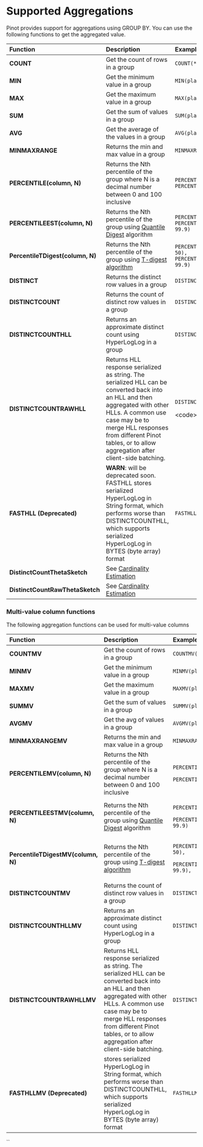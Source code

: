 # Supported Aggregations

Pinot provides support for aggregations using GROUP BY. You can use the following functions to get the aggregated value.

<table>
  <thead>
    <tr>
      <th style="text-align:left">Function</th>
      <th style="text-align:left">Description</th>
      <th style="text-align:left">Example</th>
    </tr>
  </thead>
  <tbody>
    <tr>
      <td style="text-align:left"><b>COUNT</b>
      </td>
      <td style="text-align:left">Get the count of rows in a group</td>
      <td style="text-align:left"><code>COUNT(*)</code>
      </td>
    </tr>
    <tr>
      <td style="text-align:left"><b>MIN</b>
      </td>
      <td style="text-align:left">Get the minimum value in a group</td>
      <td style="text-align:left"><code>MIN(playerScore)</code>
      </td>
    </tr>
    <tr>
      <td style="text-align:left"><b>MAX</b>
      </td>
      <td style="text-align:left">Get the maximum value in a group</td>
      <td style="text-align:left"><code>MAX(playerScore)</code>
      </td>
    </tr>
    <tr>
      <td style="text-align:left"><b>SUM</b>
      </td>
      <td style="text-align:left">Get the sum of values in a group</td>
      <td style="text-align:left"><code>SUM(playerScore)</code>
      </td>
    </tr>
    <tr>
      <td style="text-align:left"><b>AVG</b>
      </td>
      <td style="text-align:left">Get the average of the values in a group</td>
      <td style="text-align:left"><code>AVG(playerScore)</code>
      </td>
    </tr>
    <tr>
      <td style="text-align:left"><b>MINMAXRANGE</b>
      </td>
      <td style="text-align:left">Returns the min and max value in a group</td>
      <td style="text-align:left"><code>MINMAXRANGE(playerScore)</code>
      </td>
    </tr>
    <tr>
      <td style="text-align:left"><b>PERCENTILE(column, N)</b></td>
      <td style="text-align:left">Returns the Nth percentile of the group where N is a decimal number between 0 and 100 inclusive</td>
      <td
      style="text-align:left"><code>PERCENTILE(playerScore, 50), PERCENTILE(playerScore, 99.9)</code>
        </td>
    </tr>
    <tr>
      <td style="text-align:left"><b>PERCENTILEEST(column, N)</b></td>
      <td style="text-align:left">Returns the Nth percentile of the group using <a href="https://github.com/airlift/airlift/blob/master/stats/src/main/java/io/airlift/stats/QuantileDigest.java">Quantile Digest</a> algorithm</td>
      <td
      style="text-align:left"><code>PERCENTILEEST(playerScore, 50), PERCENTILEEST(playerScore, 99.9)</code>
        </td>
    </tr>
    <tr>
      <td style="text-align:left"><b>PercentileTDigest(column, N)</b></td>
      <td style="text-align:left">Returns the Nth percentile of the group using <a href="https://raw.githubusercontent.com/tdunning/t-digest/master/docs/t-digest-paper/histo.pdf">T-digest algorithm</a>
      </td>
      <td style="text-align:left"><code>PERCENTILETDIGEST(playerScore, 50), PERCENTILETDIGEST(playerScore, 99.9)</code>
      </td>
    </tr>
    <tr>
      <td style="text-align:left"><b>DISTINCT</b>
      </td>
      <td style="text-align:left">Returns the distinct row values in a group</td>
      <td style="text-align:left"><code>DISTINCT(playerName)</code>
      </td>
    </tr>
    <tr>
      <td style="text-align:left"><b>DISTINCTCOUNT</b>
      </td>
      <td style="text-align:left">Returns the count of distinct row values in a group</td>
      <td style="text-align:left"><code>DISTINCTCOUNT(playerName)</code>
      </td>
    </tr>
    <tr>
      <td style="text-align:left"><b>DISTINCTCOUNTHLL</b>
      </td>
      <td style="text-align:left">Returns an approximate distinct count using HyperLogLog in a group</td>
      <td
      style="text-align:left"><code>DISTINCTCOUNTHLL(playerName)</code>
        </td>
    </tr>
    <tr>
      <td style="text-align:left"><b>DISTINCTCOUNTRAWHLL</b>
      </td>
      <td style="text-align:left">Returns HLL response serialized as string. The serialized HLL can be converted
        back into an HLL and then aggregated with other HLLs. A common use case
        may be to merge HLL responses from different Pinot tables, or to allow
        aggregation after client-side batching.</td>
      <td style="text-align:left">
        <p></p>
        <p></p>
        <p><code>DISTINCTCOUNTRAWHLL(playerName)</code>
        </p>
        <p>&lt;code&gt;&lt;/code&gt;</p>
        <p></p>
        <p></p>
      </td>
    </tr>
    <tr>
      <td style="text-align:left"><b>FASTHLL (Deprecated)</b>
      </td>
      <td style="text-align:left"><b>WARN</b>: will be deprecated soon. FASTHLL stores serialized HyperLogLog
        in String format, which performs worse than DISTINCTCOUNTHLL, which supports
        serialized HyperLogLog in BYTES (byte array) format</td>
      <td style="text-align:left"><code>FASTHLL(playerName)</code>
      </td>
    </tr>
    <tr>
      <td style="text-align:left"><b>DistinctCountThetaSketch</b>
      </td>
      <td style="text-align:left">See <a href="how-to-handle-unique-counting.md">Cardinality Estimation</a>
      </td>
      <td style="text-align:left"></td>
    </tr>
    <tr>
      <td style="text-align:left"><b>DistinctCountRawThetaSketch</b>
      </td>
      <td style="text-align:left">See <a href="how-to-handle-unique-counting.md">Cardinality Estimation</a>
      </td>
      <td style="text-align:left"></td>
    </tr>
  </tbody>
</table>



### Multi-value column functions

The following aggregation functions can be used for multi-value columns

<table>
  <thead>
    <tr>
      <th style="text-align:left"><b>Function</b>
      </th>
      <th style="text-align:left">Description</th>
      <th style="text-align:left">Example</th>
    </tr>
  </thead>
  <tbody>
    <tr>
      <td style="text-align:left"><b>COUNTMV</b>
      </td>
      <td style="text-align:left">Get the count of rows in a group</td>
      <td style="text-align:left"><code>COUNTMV(playerName)</code>
      </td>
    </tr>
    <tr>
      <td style="text-align:left"><b>MINMV</b>
      </td>
      <td style="text-align:left">Get the minimum value in a group</td>
      <td style="text-align:left"><code>MINMV(playerScores)</code>
      </td>
    </tr>
    <tr>
      <td style="text-align:left"><b>MAXMV</b>
      </td>
      <td style="text-align:left">Get the maximum value in a group</td>
      <td style="text-align:left"><code>MAXMV(playerScores)</code>
      </td>
    </tr>
    <tr>
      <td style="text-align:left"><b>SUMMV</b>
      </td>
      <td style="text-align:left">Get the sum of values in a group</td>
      <td style="text-align:left"><code>SUMMV(playerScores)</code>
      </td>
    </tr>
    <tr>
      <td style="text-align:left"><b>AVGMV</b>
      </td>
      <td style="text-align:left">Get the avg of values in a group</td>
      <td style="text-align:left"><code>AVGMV(playerScores)</code>
      </td>
    </tr>
    <tr>
      <td style="text-align:left"><b>MINMAXRANGEMV</b>
      </td>
      <td style="text-align:left">Returns the min and max value in a group</td>
      <td style="text-align:left"><code>MINMAXRANGEMV(playerScores)</code>
      </td>
    </tr>
    <tr>
      <td style="text-align:left"><b>PERCENTILEMV(column, N)</b>
      </td>
      <td style="text-align:left">Returns the Nth percentile of the group where N is a decimal number between 0 and 100 inclusive</td>
      <td
      style="text-align:left">
        <p><code>PERCENTILEMV(playerScores, 50),</code>
        </p>
        <p><code>PERCENTILEMV(playerScores, 99.9)</code>
        </p>
        </td>
    </tr>
    <tr>
      <td style="text-align:left"><b>PERCENTILEESTMV(column, N)</b>
      </td>
      <td style="text-align:left">Returns the Nth percentile of the group using <a href="https://github.com/airlift/airlift/blob/master/stats/src/main/java/io/airlift/stats/QuantileDigest.java">Quantile Digest</a> algorithm</td>
      <td
      style="text-align:left">
        <p><code>PERCENTILEESTMV(playerScores, 50),</code>
        </p>
        <p><code>PERCENTILEESTMV(playerScores, 99.9)</code>
        </p>
        </td>
    </tr>
    <tr>
      <td style="text-align:left"><b>PercentileTDigestMV(column, N)</b>
      </td>
      <td style="text-align:left">Returns the Nth percentile of the group using <a href="https://raw.githubusercontent.com/tdunning/t-digest/master/docs/t-digest-paper/histo.pdf">T-digest algorithm</a>
      </td>
      <td style="text-align:left">
        <p><code>PERCENTILETDIGESTMV(playerScores, 50),</code>
        </p>
        <p><code>PERCENTILETDIGESTMV(playerScores, 99.9),</code>
        </p>
      </td>
    </tr>
    <tr>
      <td style="text-align:left"><b>DISTINCTCOUNTMV</b>
      </td>
      <td style="text-align:left">Returns the count of distinct row values in a group</td>
      <td style="text-align:left"><code>DISTINCTCOUNTMV(playerNames)</code>
      </td>
    </tr>
    <tr>
      <td style="text-align:left"><b>DISTINCTCOUNTHLLMV</b>
      </td>
      <td style="text-align:left">Returns an approximate distinct count using HyperLogLog in a group</td>
      <td
      style="text-align:left"><code>DISTINCTCOUNTHLLMV(playerNames)</code>
        </td>
    </tr>
    <tr>
      <td style="text-align:left"><b>DISTINCTCOUNTRAWHLLMV</b>
      </td>
      <td style="text-align:left">Returns HLL response serialized as string. The serialized HLL can be converted
        back into an HLL and then aggregated with other HLLs. A common use case
        may be to merge HLL responses from different Pinot tables, or to allow
        aggregation after client-side batching.</td>
      <td style="text-align:left"><code>DISTINCTCOUNTRAWHLLMV(playerNames)</code>
      </td>
    </tr>
    <tr>
      <td style="text-align:left"><b>FASTHLLMV (Deprecated)</b>
      </td>
      <td style="text-align:left">stores serialized HyperLogLog in String format, which performs worse than
        DISTINCTCOUNTHLL, which supports serialized HyperLogLog in BYTES (byte
        array) format</td>
      <td style="text-align:left"><code>FASTHLLMV(playerNames)</code>
      </td>
    </tr>
  </tbody>
</table>

\`\`

